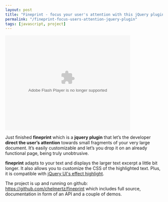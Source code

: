 ```yaml
---
layout: post
title: "Fineprint - focus your user's attention with this jQuery plugin"
permalink: "/fineprint-focus-users-attention-jquery-plugin"
tags: [javascript, project]
---
```


<object classid="clsid:d27cdb6e-ae6d-11cf-96b8-444553540000" width="400" height="303" codebase="http://download.macromedia.com/pub/shockwave/cabs/flash/swflash.cab#version=6,0,40,0"><param name="data" value="http://content.screencast.com/users/chelmertz/folders/Default/media/2dbdef36-3431-465a-9533-cc709418f261/bootstrap.swf" /><param name="quality" value="high" /><param name="bgcolor" value="#FFFFFF" /><param name="flashVars" value="thumb=http://content.screencast.com/users/chelmertz/folders/Default/media/2dbdef36-3431-465a-9533-cc709418f261/FirstFrame.jpg&amp;containerwidth=1068&amp;containerheight=811&amp;content=http://content.screencast.com/users/chelmertz/folders/Default/media/2dbdef36-3431-465a-9533-cc709418f261/fineprint.swf&amp;blurover=false" /><param name="allowFullScreen" value="true" /><param name="scale" value="showall" /><param name="allowScriptAccess" value="always" /><param name="base" value="http://content.screencast.com/users/chelmertz/folders/Default/media/2dbdef36-3431-465a-9533-cc709418f261/" /><param name="src" value="http://content.screencast.com/users/chelmertz/folders/Default/media/2dbdef36-3431-465a-9533-cc709418f261/bootstrap.swf" /><embed type="application/x-shockwave-flash" width="400" height="303" src="http://content.screencast.com/users/chelmertz/folders/Default/media/2dbdef36-3431-465a-9533-cc709418f261/bootstrap.swf" data="http://content.screencast.com/users/chelmertz/folders/Default/media/2dbdef36-3431-465a-9533-cc709418f261/bootstrap.swf" quality="high" bgcolor="#FFFFFF" flashvars="thumb=http://content.screencast.com/users/chelmertz/folders/Default/media/2dbdef36-3431-465a-9533-cc709418f261/FirstFrame.jpg&amp;containerwidth=1068&amp;containerheight=811&amp;content=http://content.screencast.com/users/chelmertz/folders/Default/media/2dbdef36-3431-465a-9533-cc709418f261/fineprint.swf&amp;blurover=false" allowfullscreen="true" scale="showall" allowscriptaccess="always" base="http://content.screencast.com/users/chelmertz/folders/Default/media/2dbdef36-3431-465a-9533-cc709418f261/"></embed></object>

Just finished <strong>fineprint</strong> which is a <strong>jquery plugin</strong> that let’s the developer <strong>direct the user’s attention</strong> towards small fragments of your very large document. It’s easily customizable and let’s you drop it on an already functional page, being truly unobtrusive.

<strong>fineprint</strong> adapts to your text and displays the larger text excerpt a little bit longer. It also allows you to customize the CSS of the highlighted text. Plus, it is compatible with <a title="jQuery UI's effect highlight" href="http://docs.jquery.com/UI/Effects/Highlight">jQuery UI's effect highlight</a>.

The project is up and running on github: <a href="https://github.com/chelmertz/fineprint">https://github.com/chelmertz/fineprint</a> which includes full source, documentation in form of an API and a couple of demos.
